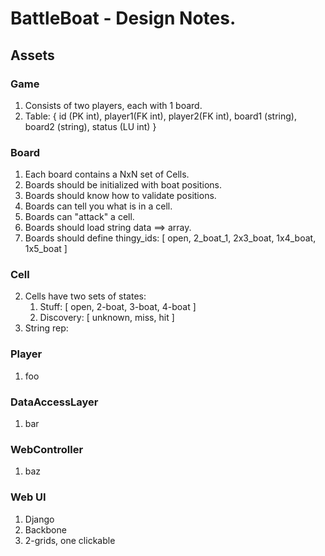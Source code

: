 # BattleBoat - Design Notes.

## Assets

### Game
1. Consists of two players, each with 1 board.
2. Table: { id (PK int), player1(FK int), player2(FK int), board1 (string), board2 (string), status (LU int) } 

### Board
1. Each board contains a NxN set of Cells.
3. Boards should be initialized with boat positions.
4. Boards should know how to validate positions.
5. Boards can tell you what is in a cell.
6. Boards can "attack" a cell.  
7. Boards should load string data ==> array.
8. Boards should define thingy_ids: [ open, 2_boat_1, 2x3_boat, 1x4_boat, 1x5_boat  ] 

### Cell
2. Cells have two sets of states:
    1. Stuff: [ open, 2-boat, 3-boat, 4-boat ]
    2. Discovery: [ unknown, miss, hit ]  
3. String rep:  

### Player
1. foo

### DataAccessLayer
1. bar

### WebController
1. baz

### Web UI
1. Django
2. Backbone
3. 2-grids, one clickable
